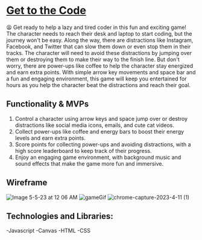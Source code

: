 # [Get to the Code](https://pages.github.com/)
:tired_face:
    Get ready to help a lazy and tired coder in this fun and exciting game! 
    The character needs to reach their desk and laptop to start coding, but the journey won't be easy. Along the way, there are distractions like Instagram, Facebook, and Twitter that can slow them down or even stop them in their tracks. The character will need to avoid these distractions by jumping over them or destroying them to make their way to the finish line. But don't worry, there are power-ups like coffee to help the character stay energized and earn extra points. With simple arrow key movements and space bar and a fun and engaging environment, this game will keep you entertained for hours as you help the character beat the distractions and reach their goal.


## Functionality & MVPs

1. Control a character using arrow keys and space jump over or destroy distractions like social media icons, emails, and cute cat videos.
2. Collect power-ups like coffee and energy bars to boost their energy levels and earn extra points.
3. Score points for collecting power-ups and avoiding distractions, with a high score leaderboard to keep track of their progress.
4. Enjoy an engaging game environment, with background music and sound effects that make the game more fun and immersive.

## Wireframe

![Image 5-5-23 at 12 06 AM](https://user-images.githubusercontent.com/102131320/236465297-d768a079-c8a4-4616-943f-ffbf83dbecae.jpg)
![gameGif](https://github.com/mervedespaillat/get-to-the-code/assets/102131320/61ed9cde-ac79-494d-b943-81e90b7de460) 
![chrome-capture-2023-4-11 (1)](https://github.com/mervedespaillat/get-to-the-code/assets/102131320/38287860-f137-451e-8582-a7fd5d61c635)



## Technologies and Libraries:

-Javascript
-Canvas
-HTML
-CSS   

